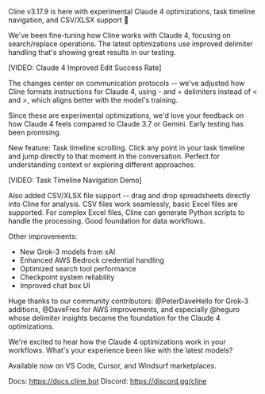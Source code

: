Cline v3.17.9 is here with experimental Claude 4 optimizations, task timeline navigation, and CSV/XLSX support 🧵

We've been fine-tuning how Cline works with Claude 4, focusing on search/replace operations. The latest optimizations use improved delimiter handling that's showing great results in our testing.

[VIDEO: Claude 4 Improved Edit Success Rate]

The changes center on communication protocols -- we've adjusted how Cline formats instructions for Claude 4, using - and + delimiters instead of < and >, which aligns better with the model's training.

Since these are experimental optimizations, we'd love your feedback on how Claude 4 feels compared to Claude 3.7 or Gemini. Early testing has been promising.

New feature: Task timeline scrolling. Click any point in your task timeline and jump directly to that moment in the conversation. Perfect for understanding context or exploring different approaches.

[VIDEO: Task Timeline Navigation Demo]

Also added CSV/XLSX file support -- drag and drop spreadsheets directly into Cline for analysis. CSV files work seamlessly, basic Excel files are supported. For complex Excel files, Cline can generate Python scripts to handle the processing. Good foundation for data workflows.

Other improvements:
- New Grok-3 models from xAI
- Enhanced AWS Bedrock credential handling
- Optimized search tool performance
- Checkpoint system reliability
- Improved chat box UI

Huge thanks to our community contributors: @PeterDaveHello for Grok-3 additions, @DaveFres for AWS improvements, and especially @heguro whose delimiter insights became the foundation for the Claude 4 optimizations.

We're excited to hear how the Claude 4 optimizations work in your workflows. What's your experience been like with the latest models?

Available now on VS Code, Cursor, and Windsurf marketplaces.

Docs: https://docs.cline.bot
Discord: https://discord.gg/cline

